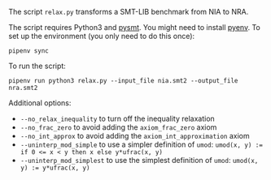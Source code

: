 The script `relax.py` transforms a SMT-LIB benchmark from NIA to NRA.

The script requires Python3 and [pysmt](https://github.com/pysmt/pysmt).
You might need to install [pyenv](https://github.com/pyenv/pyenv#installation).
To set up the environment (you only need to do this once):
```
pipenv sync
```

To run the script:
```
pipenv run python3 relax.py --input_file nia.smt2 --output_file nra.smt2
```

Additional options:
- `--no_relax_inequality` to turn off the inequality relaxation
- `--no_frac_zero` to avoid adding the `axiom_frac_zero` axiom
- `--no_int_approx` to avoid adding the `axiom_int_approximation` axiom
- `--uninterp_mod_simple` to use a simpler definition of `umod`: `umod(x, y) := if 0 <= x < y then x else y*ufrac(x, y)`
- `--uninterp_mod_simplest` to use the simplest definition of `umod`: `umod(x, y) := y*ufrac(x, y)`
